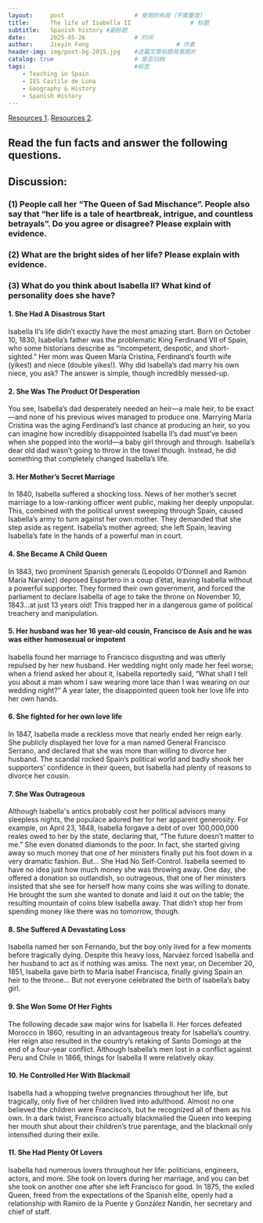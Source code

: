 ```yaml
---
layout:     post   				    # 使用的布局（不需要改）
title:      The life of Isabella II 				# 标题 
subtitle:   Spanish history #副标题
date:       2025-05-26 				# 时间
author:     Jieyin Feng 						# 作者
header-img: img/post-bg-2015.jpg 	#这篇文章标题背景图片
catalog: true 						# 是否归档
tags:								#标签
    - Teaching in Spain 
    - IES Castilo de Luna
    - Geography & History
    - Spanish History
---
```


[Resources 1](https://www.factinate.com/people/unfortunate-facts-about-queen-isabella-ii-of-spain-the-queen-of-sad-mischance).
[Resources 2](https://storymaps.com/stories/1f313b5ffcc0499db78c2c31972dd814e).

##  Read the fun facts and answer the following questions. 
## Discussion: 
### (1) People call her “The Queen of Sad Mischance”. People also say that “her life is a tale of heartbreak, intrigue, and countless betrayals”. Do you agree or disagree? Please explain with evidence.
### (2) What are the bright sides of her life? Please explain with evidence.
### (3) What do you think about Isabella II? What kind of personality does she have?

#### 1. She Had A Disastrous Start
Isabella II’s life didn’t exactly have the most amazing start. Born on October 10, 1830, Isabella’s father was the problematic King Ferdinand VII of Spain, who some historians describe as “incompetent, despotic, and short-sighted.” Her mom was Queen María Cristina, Ferdinand’s fourth wife (yikes!) and niece (double yikes!). Why did Isabella’s dad marry his own niece, you ask? The answer is simple, though incredibly messed-up.

#### 2. She Was The Product Of Desperation
You see, Isabella’s dad desperately needed an heir—a male heir, to be exact—and none of his previous wives managed to produce one. Marrying María Cristina was the aging Ferdinand’s last chance at producing an heir, so you can imagine how incredibly disappointed Isabella II’s dad must’ve been when she popped into the world—a baby girl through and through. Isabella’s dear old dad wasn’t going to throw in the towel though. Instead, he did something that completely changed Isabella’s life.

#### 3. Her Mother’s Secret Marriage
In 1840, Isabella suffered a shocking loss. News of her mother’s secret marriage to a low-ranking officer went public, making her deeply unpopular. This, combined with the political unrest sweeping through Spain, caused Isabella’s army to turn against her own mother. They demanded that she step aside as regent. Isabella’s mother agreed; she left Spain, leaving Isabella’s fate in the hands of a powerful man in court.

#### 4. She Became A Child Queen
In 1843, two prominent Spanish generals (Leopoldo O’Donnell and Ramón María Narváez) deposed Espartero in a coup d’état, leaving Isabella without a powerful supporter. They formed their own government, and forced the parliament to declare Isabella of age to take the throne on November 10, 1843…at just 13 years old! This trapped her in a dangerous game of political treachery and manipulation.

#### 5. Her husband was her 16 year-old cousin, Francisco de Asís and he was was either homosexual or impotent
Isabella found her marriage to Francisco disgusting and was utterly repulsed by her new husband. Her wedding night only made her feel worse; when a friend asked her about it, Isabella reportedly said, “What shall I tell you about a man whom I saw wearing more lace than I was wearing on our wedding night?” A year later, the disappointed queen took her love life into her own hands.

#### 6. She fighted for her own love life
In 1847, Isabella made a reckless move that nearly ended her reign early. She publicly displayed her love for a man named General Francisco Serrano, and declared that she was more than willing to divorce her husband. The scandal rocked Spain’s political world and badly shook her supporters’ confidence in their queen, but Isabella had plenty of reasons to divorce her cousin.

#### 7. She Was Outrageous
Although Isabella's antics probably cost her political advisors many sleepless nights, the populace adored her for her apparent generosity. For example, on April 23, 1848, Isabella forgave a debt of over 100,000,000 reales owed to her by the state, declaring that, “The future doesn’t matter to me.” She even donated diamonds to the poor. In fact, she started giving away so much money that one of her ministers finally put his foot down in a very dramatic fashion.
But… She Had No Self-Control. Isabella seemed to have no idea just how much money she was throwing away. One day, she offered a donation so outlandish, so outrageous, that one of her ministers insisted that she see for herself how many coins she was willing to donate. He brought the sum she wanted to donate and laid it out on the table; the resulting mountain of coins blew Isabella away. That didn’t stop her from spending money like there was no tomorrow, though.

#### 8. She Suffered A Devastating Loss
Isabella named her son Fernando, but the boy only lived for a few moments before tragically dying. Despite this heavy loss, Narváez forced Isabella and her husband to act as if nothing was amiss. The next year, on December 20, 1851, Isabella gave birth to Maria Isabel Francisca, finally giving Spain an heir to the throne… But not everyone celebrated the birth of Isabella’s baby girl.

#### 9. She Won Some Of Her Fights
The following decade saw major wins for Isabella II. Her forces defeated Morocco in 1860, resulting in an advantageous treaty for Isabella’s country. Her reign also resulted in the country’s retaking of Santo Domingo at the end of a four-year conflict. Although Isabella’s men lost in a conflict against Peru and Chile in 1866, things for Isabella II were relatively okay.

#### 10. He Controlled Her With Blackmail
Isabella had a whopping twelve pregnancies throughout her life, but tragically, only five of her children lived into adulthood. Almost no one believed the children were Francisco’s, but he recognized all of them as his own. In a dark twist, Francisco actually blackmailed the Queen into keeping her mouth shut about their children’s true parentage, and the blackmail only intensified during their exile.

#### 11. She Had Plenty Of Lovers
Isabella had numerous lovers throughout her life: politicians, engineers, actors, and more. She took on lovers during her marriage, and you can bet she took on another one after she left Francisco for good. In 1875, the exiled Queen, freed from the expectations of the Spanish elite, openly had a relationship with Ramiro de la Puente y González Nandín, her secretary and chief of staff.
